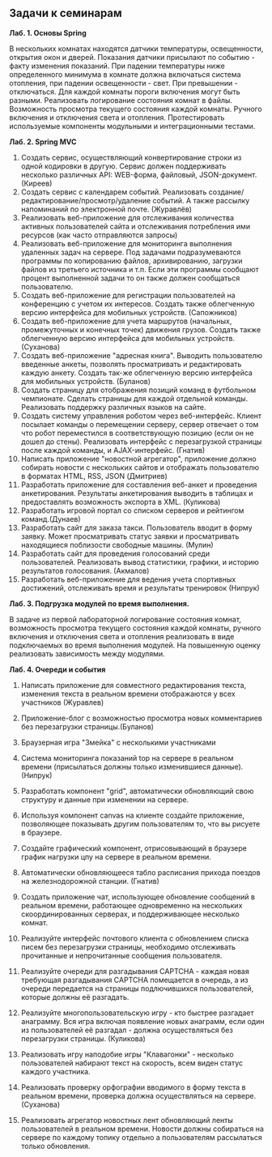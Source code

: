 ## Задачи к семинарам

**Лаб. 1. Основы Spring**

В нескольких комнатах находятся датчики температуры, освещенности, открытия окон и дверей. Показания датчики присылают по событию - факту изменения показаний. При падении температуры ниже определенного минимума в комнате должна включаться система отопления, при падении освещенности - свет. При превышении - отключаться. Для каждой комнаты пороги включения могут быть разными.
Реализовать логирование состояния комнат в файлы. Возможность просмотра текущего состояния каждой комнаты. Ручного включения и отключения света и отопления. Протестировать используемые компоненты модульными и интеграционными тестами.

**Лаб. 2. Spring MVC**

1. Создать сервис, осуществляющий конвертирование строки из одной кодировки в другую. Сервис должен поддерживать несколько различных API: WEB-форма, файловый, JSON-документ. (Киреев)
2. Создать сервис с календарем событий. Реализовать создание/редактирование/просмотр/удаление событий. А также рассылку напоминаний по электронной почте. (Журавлёв)
3. Реализовать веб-приложение для отслеживания количества активных пользователей сайта и отслеживания потребления ими ресурсов (как часто отправляются запросы)
4. Реализовать веб-приложение для мониторинга выполнения удаленных задач на сервере. Под задачами подразумеваются программы по копированию файлов, архивированию, загрузки файлов из третьего источника и т.п. Если эти программы сообщают процент выполненной задачи то он также должен сообщаться пользователю.
5. Создать веб-приложение для регистрации пользователей на конференцию с учетом их интересов. Создать также облегченную версию интерфейса для мобильных устройств. (Сапожников)
6. Создать веб-приложение для учета маршрутов (начальных, промежуточных и конечных точек) движения грузов. Создать также облегченную версию интерфейса для мобильных устройств. (Суханова)
7. Создать веб-приложение &quot;адресная книга&quot;. Выводить пользователю введенные анкеты, позволять просматривать и редактировать каждую анкету. Создать так-же облегченную версию интерфейса для мобильных устройств. (Буланов)
8. Создать страницу для отображения позиций команд в футбольном чемпионате. Сделать страницы для каждой отдельной команды. Реализовать поддержку различных языков на сайте.
9. Создать систему управления роботом через веб-интерфейс. Клиент посылает команды о перемещении серверу, сервер отвечает о том что робот переместился в соответствующую позицию (если он не дошел до стены). Реализовать интерфейс с перезагрузкой страницы после каждой команды, и AJAX-интерфейс. (Гнатив)
10. Написать приложение &quot;новостной агрегатор&quot;, приложение должно собирать новости с нескольких сайтов и отображать пользователю в форматах HTML, RSS, JSON (Дмитриев)
11. Разработать приложение для составления веб-анкет и проведения анкетирования. Результаты анкетирования выводить в таблицах и предоставлять возможность экспорта в XML. (Куликова)
12. Разработать игровой портал со списком серверов и рейтингом команд.(Дунаев)
13. Разработать сайт для заказа такси. Пользователь вводит в форму заявку. Может просматривать статус заявки и просматривать находящиеся поблизости свободные машины. (Мулин)
14. Разработать сайт для проведения голосований среди пользователей. Реализовать вывод статистики, графики, и историю результатов голосования. (Акмалов)
15. Разработать веб-приложение для ведения учета спортивных достижений, отслеживать время и результаты тренировок (Нипрук)

**Лаб. 3. Подгрузка модулей по время выполнения.**

В задаче из первой лабораторной логирование состояния комнат, возможность просмотра текущего состояния каждой комнаты, ручного включения и отключения света и отопления реализовать в виде подключаемых во время выполнения модулей. На повышенную оценку реализовать зависимость между модулями.

**Лаб. 4. Очереди и события**

1. Написать приложение для совместного редактирования текста, изменения текста в реальном времени отображаются у всех участников (Журавлев)
2. Приложение-блог с возможностью просмотра новых комментариев без перезагрузки страницы.(Буланов)
3. Браузерная игра &quot;Змейка&quot; с несколькими участниками
4. Система мониторинга показаний top на сервере в реальном времени (присылаться должны только изменившиеся данные). (Нипрук)
5. Разработать компонент &quot;grid&quot;, автоматически обновляющий свою структуру и данные при изменении на сервере.
6. Используя компонент сanvas на клиенте создайте приложение, позволяющее показывать другим пользователям то, что вы рисуете в браузере.
7. Создайте графический компонент, отрисовывающий в браузере график нагрузки цпу на сервере в реальном времени.
8. Автоматически обновляющееся табло расписания прихода поездов на железнодорожной станции. (Гнатив)
9. Создать приложение чат, использующее обновление сообщений в реальном времени, работающее одновременно на нескольких скоординированных серверах, и поддерживающее несколько комнат.
10. Реализуйте интерфейс почтового клиента с обновлением списка писем без перезагрузки страницы, необходимо отслеживать прочитанные и непрочитанные сообщения пользователя.
11. Реализуйте очереди для разгадывания CAPTCHA - каждая новая требующая разгадывания CAPTCHA помещается в очередь, а из очереди передается на страницы подлючившихся пользователей, которые должны её разгадать.

1. Реализуйте многопользовательскую игру - кто быстрее разгадает анаграмму. Вся игра включая появление новых анаграмм, если один из пользователей её разгадал - должна осуществляться без перезагрузки страницы. (Куликова)
2. Реализовать игру наподобие игры &quot;Клавагонки&quot; - несколько пользователей набирают текст на скорость, всем виден статус каждого участника.
3. Реализовать проверку орфографии вводимого в форму текста в реальном времени, проверка должна осуществляться на сервере. (Суханова)
4. Реализовать агрегатор новостных лент обновляющий ленты пользователей в реальном времени. Новости должны собираться на сервере по каждому топику отдельно а пользователям рассылаться только обновления.
